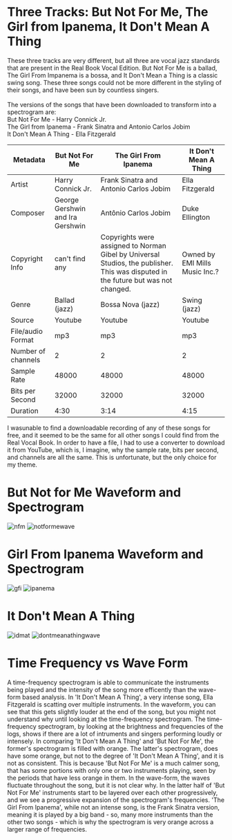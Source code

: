 # Three Tracks: But Not For Me, The Girl from Ipanema, It Don't Mean A Thing
These three tracks are very different, but all three are vocal jazz standards that are present in the Real Book Vocal Edition. But Not For Me is a ballad, The Girl From Impanema is a bossa, and It Don't Mean a Thing is a classic swing song. These three songs could not be more different in the styling of their songs, and have been sun by countless singers.
<br>
<br>The versions of the songs that have been downloaded to transform into a spectrogram are:
<br>But Not For Me - Harry Connick Jr.
<br>The Girl from Ipanema - Frank Sinatra and Antonio Carlos Jobim
<br>It Don't Mean A Thing - Ella Fitzgerald

| Metadata  | But Not For Me | The Girl From Ipanema  | It Don't Mean A Thing |
| ------------- | ------------- | ------------- | ------------- |
| Artist  | Harry Connick Jr.  | Frank Sinatra and Antonio Carlos Jobim  | Ella Fitzgerald  |
| Composer  | George Gershwin and Ira Gershwin  | Antônio Carlos Jobim  | Duke Ellington  |
| Copyright Info  | can't find any  | Copyrights were assigned to Norman Gibel by Universal Studios, the publisher. This was disputed in the future but was not changed. | Owned by EMI Mills Music Inc.?  |
| Genre  | Ballad (jazz)  | Bossa Nova (jazz)  | Swing (jazz)  |
| Source  | Youtube  | Youtube  | Youtube  |
| File/audio Format  | mp3  | mp3  | mp3  |
| Number of channels  | 2  | 2 | 2 |
| Sample Rate  | 48000 | 48000 | 48000 |
| Bits per Second  | 32000 | 32000 | 32000 |
| Duration  | 4:30  | 3:14  | 4:15  |

I wasunable to find a downloadable recording of any of these songs for free, and it seemed to be the same for all other songs I could find from the Real Vocal Book. In order to have a file, I had to use a converter to download it from YouTube, which is, I imagine, why the sample rate, bits per second, and channels are all the same. This is unfortunate, but the only choice for my theme.

# But Not for Me Waveform and Spectrogram

![nfm](https://github.com/user-attachments/assets/7da35a8e-21ee-4603-82f4-4f2b03a17cf5)
![notformewave](https://github.com/user-attachments/assets/0210ad14-e1e3-4562-9a37-b3d12320ad23)

# Girl From Ipanema Waveform and Spectrogram

![gfi](https://github.com/user-attachments/assets/a5b8646a-80c0-4cb5-9c8f-61e5ee022e0f)
![ipanema](https://github.com/user-attachments/assets/b7d4fd38-498c-4c52-ba97-22678a1fc709)

# It Don't Mean A Thing

![idmat](https://github.com/user-attachments/assets/49f1acbe-bc6b-4651-bb5c-7eb594a9437b)
![dontmeanathingwave](https://github.com/user-attachments/assets/b7507135-91ce-4e05-b356-f25e3b9ed0ba)

# Time Frequency vs Wave Form
A time-frequency spectrogram is able to communicate the instruments being played and the intensity of the song more efficently than the wave-form based analysis. In 'It Don't Mean A Thing', a very intense song, Ella Fitzgerald is scatting over multiple instruments. In the waveform, you can see that this gets slightly louder at the end of the song, but you might not understand why until looking at the time-frequency spectrogram. The time-frequency spectrogram, by looking at the brightness and frequencies of the logs, shows if there are a lot of intruments and singers performing loudly or intensely. In comparing 'It Don't Mean A Thing' and 'But Not For Me', the former's spectrogram is filled with orange. The latter's spectrogram, does have some orange, but not to the degree of 'It Don't Mean A Thing', and it is not as consistent. This is because 'But Not For Me' is a much calmer song, that has some portions with only one or two instruments playing, seen by the periods that have less orange in them. In the wave-form, the waves fluctuate throughout the song, but it is not clear why. In the latter half of 'But Not For Me' instruments start to be layered over each other progressively, and we see a progressive expansion of the spectrogram's frequencies. 'The Girl From Ipanema', while not an intense song, is the Frank Sinatra version, meaning it is played by a big band - so, many more instruments than the other two songs - which is why the spectrogram is very orange across a larger range of frequencies.

